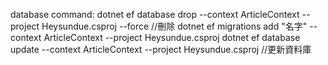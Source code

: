 database command:
dotnet ef database drop --context ArticleContext --project Heysundue.csproj --force //刪除
dotnet ef migrations add "名字" --context ArticleContext --project Heysundue.csproj 
dotnet ef database update --context ArticleContext --project Heysundue.csproj //更新資料庫
